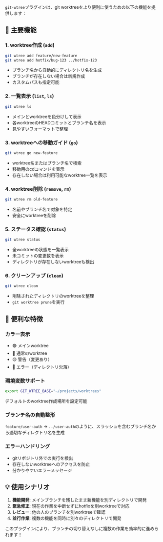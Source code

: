 `git-wtree`プラグインは、git worktreeをより便利に使うための以下の機能を提供します：

## 🚀 主要機能

### 1. **worktree作成 (`add`)**
```bash
git wtree add feature/new-feature
git wtree add hotfix/bug-123 ../hotfix-123
```
- ブランチ名から自動的にディレクトリ名を生成
- ブランチが存在しない場合は新規作成
- カスタムパスも指定可能

### 2. **一覧表示 (`list`, `ls`)**
```bash
git wtree ls
```
- メインとworktreeを色分けして表示
- 各worktreeのHEADコミットとブランチ名を表示
- 見やすいフォーマットで整理

### 3. **worktreeへの移動ガイド (`go`)**
```bash
git wtree go new-feature
```
- worktree名またはブランチ名で検索
- 移動用のcdコマンドを表示
- 存在しない場合は利用可能なworktree一覧を表示

### 4. **worktree削除 (`remove`, `rm`)**
```bash
git wtree rm old-feature
```
- 名前やブランチ名で対象を特定
- 安全にworktreeを削除

### 5. **ステータス確認 (`status`)**
```bash
git wtree status
```
- 全worktreeの状態を一覧表示
- 未コミットの変更数を表示
- ディレクトリが存在しないworktreeも検出

### 6. **クリーンアップ (`clean`)**
```bash
git wtree clean
```
- 削除されたディレクトリのworktreeを整理
- `git worktree prune`を実行

## 🎨 便利な特徴

### カラー表示
- 🟢 メインworktree
- 🔵 通常のworktree  
- 🟡 警告（変更あり）
- 🔴 エラー（ディレクトリ欠落）

### 環境変数サポート
```bash
export GIT_WTREE_BASE="~/projects/worktrees"
```
デフォルトのworktree作成場所を設定可能

### ブランチ名の自動整形
`feature/user-auth` → `../user-auth`のように、スラッシュを含むブランチ名から適切なディレクトリ名を生成

### エラーハンドリング
- gitリポジトリ外での実行を検出
- 存在しないworktreeへのアクセスを防止
- 分かりやすいエラーメッセージ

## 💡 使用シナリオ

1. **機能開発**: メインブランチを残したまま新機能を別ディレクトリで開発
2. **緊急修正**: 現在の作業を中断せずにhotfixを別worktreeで対応
3. **レビュー**: 他の人のブランチを別worktreeで確認
4. **並行作業**: 複数の機能を同時に別々のディレクトリで開発

このプラグインにより、ブランチの切り替えなしに複数の作業を効率的に進められます！
